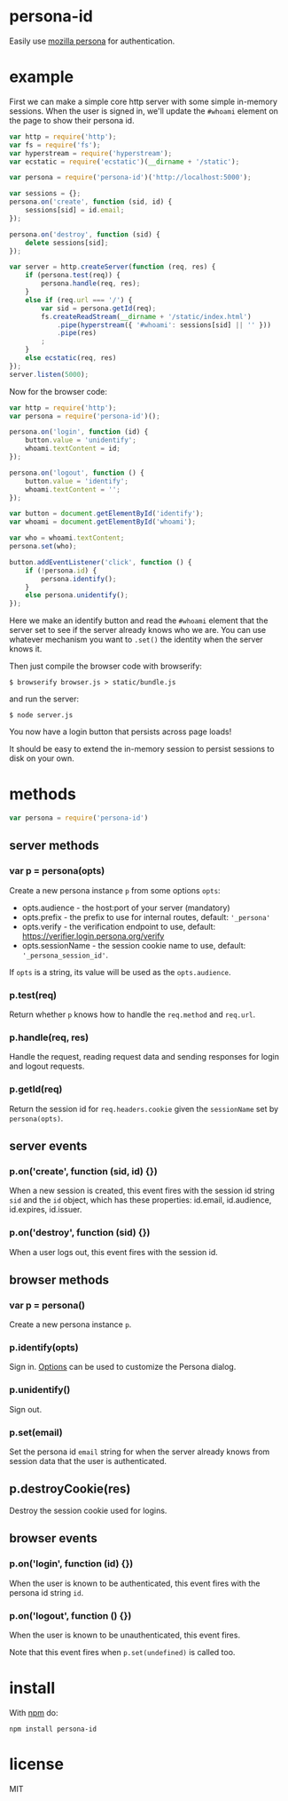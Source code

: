 # persona-id

Easily use [mozilla persona](https://login.persona.org/) for authentication.

# example

First we can make a simple core http server with some simple in-memory sessions.
When the user is signed in, we'll update the `#whoami` element on the page to
show their persona id.

``` js
var http = require('http');
var fs = require('fs');
var hyperstream = require('hyperstream');
var ecstatic = require('ecstatic')(__dirname + '/static');

var persona = require('persona-id')('http://localhost:5000');

var sessions = {};
persona.on('create', function (sid, id) {
    sessions[sid] = id.email;
});

persona.on('destroy', function (sid) {
    delete sessions[sid];
});

var server = http.createServer(function (req, res) {
    if (persona.test(req)) {
        persona.handle(req, res);
    }
    else if (req.url === '/') {
        var sid = persona.getId(req);
        fs.createReadStream(__dirname + '/static/index.html')
            .pipe(hyperstream({ '#whoami': sessions[sid] || '' }))
            .pipe(res)
        ;
    }
    else ecstatic(req, res)
});
server.listen(5000);
```

Now for the browser code:

``` js
var http = require('http');
var persona = require('persona-id')();

persona.on('login', function (id) {
    button.value = 'unidentify';
    whoami.textContent = id;
});

persona.on('logout', function () {
    button.value = 'identify';
    whoami.textContent = '';
});

var button = document.getElementById('identify');
var whoami = document.getElementById('whoami');

var who = whoami.textContent;
persona.set(who);

button.addEventListener('click', function () {
    if (!persona.id) {
        persona.identify();
    }
    else persona.unidentify();
});
```

Here we make an identify button and read the `#whoami` element that the server
set to see if the server already knows who we are. You can use whatever
mechanism you want to `.set()` the identity when the server knows it.

Then just compile the browser code with browserify:

```
$ browserify browser.js > static/bundle.js
```

and run the server:

```
$ node server.js
```

You now have a login button that persists across page loads!

It should be easy to extend the in-memory session to persist sessions to disk on
your own.

# methods

``` js
var persona = require('persona-id')
```

## server methods

### var p = persona(opts)

Create a new persona instance `p` from some options `opts`:

* opts.audience - the host:port of your server (mandatory)
* opts.prefix - the prefix to use for internal routes, default: `'_persona'`
* opts.verify - the verification endpoint to use, default:
https://verifier.login.persona.org/verify
* opts.sessionName - the session cookie name to use, default:
`'_persona_session_id'`.

If `opts` is a string, its value will be used as the `opts.audience`.

### p.test(req)

Return whether `p` knows how to handle the `req.method` and `req.url`.

### p.handle(req, res)

Handle the request, reading request data and sending responses for login and
logout requests.

### p.getId(req)

Return the session id for `req.headers.cookie` given the `sessionName` set by
`persona(opts)`.

## server events

### p.on('create', function (sid, id) {})

When a new session is created, this event fires with the session id string `sid`
and the `id` object, which has these properties: id.email, id.audience,
id.expires, id.issuer.

### p.on('destroy', function (sid) {})

When a user logs out, this event fires with the session id.

## browser methods

### var p = persona()

Create a new persona instance `p`.

### p.identify(opts)

Sign in. [Options](https://developer.mozilla.org/en-US/docs/Web/API/navigator.id.request#Parameters) can be used to customize the Persona dialog.

### p.unidentify()

Sign out.

### p.set(email)

Set the persona id `email` string for when the server already knows from session
data that the user is authenticated.

## p.destroyCookie(res)

Destroy the session cookie used for logins.

## browser events

### p.on('login', function (id) {})

When the user is known to be authenticated, this event fires with the persona id
string `id`.

### p.on('logout', function () {})

When the user is known to be unauthenticated, this event fires.

Note that this event fires when `p.set(undefined)` is called too.

# install

With [npm](https://npmjs.org) do:

```
npm install persona-id
```

# license

MIT
